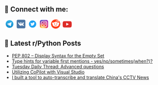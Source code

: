 ## 🔎 Connect with me:
[<img src="https://github.com/bullbesh/bullbesh/blob/main/images/Telegram.png" width="32" height="32" />](https://t.me/bullbesh)
[<img src="https://github.com/bullbesh/bullbesh/blob/main/images/VK.png" width="32" height="32" />](https://vk.com/bullbesh)
[<img src="https://github.com/bullbesh/bullbesh/blob/main/images/Twitter.png" width="32" height="32" />](https://twitter.com/bullbesh1)
[<img src="https://github.com/bullbesh/bullbesh/blob/main/images/Instagram.png" width="32" height="32" />](https://www.instagram.com/bullbesh)
[<img src="https://github.com/bullbesh/bullbesh/blob/main/images/Reddit.png" width="32" height="32" />](https://www.reddit.com/user/bullbesh)
[<img src="https://github.com/bullbesh/bullbesh/blob/main/images/YouTube.png" width="32" height="32" />](https://www.youtube.com/channel/UCtfjRs6uzgq5mfm8S06WTcg)

## 📕 Latest r/Python Posts
<!-- BLOG-POST-LIST:START -->
- [PEP 802 – Display Syntax for the Empty Set](https://www.reddit.com/r/Python/comments/1mnuan1/pep_802_display_syntax_for_the_empty_set/)
- [Type hints for variable first mentions - yes/no/sometimes&lpar;when?&rpar;?](https://www.reddit.com/r/Python/comments/1mntk24/type_hints_for_variable_first_mentions/)
- [Tuesday Daily Thread: Advanced questions](https://www.reddit.com/r/Python/comments/1mnthov/tuesday_daily_thread_advanced_questions/)
- [Utilizing CoPilot with Visual Studio](https://www.reddit.com/r/Python/comments/1mnsu70/utilizing_copilot_with_visual_studio/)
- [I built a tool to auto-transcribe and translate China&#39;s CCTV News](https://www.reddit.com/r/Python/comments/1mnp1st/i_built_a_tool_to_autotranscribe_and_translate/)
<!-- BLOG-POST-LIST:END -->
